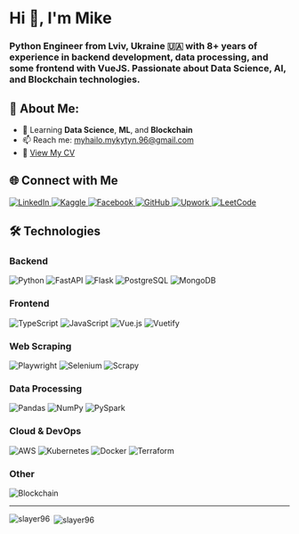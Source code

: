 <h1 align="left">Hi 👋, I'm Mike</h1> 
<h3 align="left">Python Engineer from Lviv, Ukraine 🇺🇦 with 8+ years of experience in backend development, data processing, and some frontend with VueJS. Passionate about Data Science, AI, and Blockchain technologies.</h3>

## 🌟 About Me:

- 🌱 Learning **Data Science**, **ML**, and **Blockchain**
- 📫 Reach me: [myhailo.mykytyn.96@gmail.com](mailto:myhailo.mykytyn.96@gmail.com)
- 📄 [View My CV](http://surl.li/qowlhl)

## 🌐 Connect with Me

<p align="left"> 
    <a href="https://linkedin.com/in/mykhailo-mykytyn" target="_blank"> <img src="https://img.shields.io/badge/-LinkedIn-0077B5?style=for-the-badge&logo=linkedin&logoColor=white" alt="LinkedIn"> </a> 
    <a href="https://kaggle.com/mykytyn" target="_blank"> <img src="https://img.shields.io/badge/-Kaggle-20BEFF?style=for-the-badge&logo=kaggle&logoColor=white" alt="Kaggle"> </a> 
    <a href="https://fb.com/mykytyn.myhailo" target="_blank"> <img src="https://img.shields.io/badge/-Facebook-1877F2?style=for-the-badge&logo=facebook&logoColor=white" alt="Facebook"> </a> 
    <a href="https://github.com/slayer96" target="_blank"> <img src="https://img.shields.io/badge/-GitHub-181717?style=for-the-badge&logo=github&logoColor=white" alt="GitHub"> </a>
    <a href="https://upwork.com/freelancers/~016ba7e8e64437ad85" target="_blank"> <img src="https://img.shields.io/badge/-Upwork-6FDA44?style=for-the-badge&logo=upwork&logoColor=white" alt="Upwork"> </a> 
    <a href="https://leetcode.com/u/mike_m" target="_blank"> <img src="https://img.shields.io/badge/-LeetCode-FFA116?style=for-the-badge&logo=LeetCode&logoColor=white" alt="LeetCode"></a>
</p>

## 🛠 Technologies

### Backend

![Python](https://img.shields.io/badge/-Python-3776AB?style=for-the-badge&labelColor=black&logo=python&logoColor=3776AB)
![FastAPI](https://img.shields.io/badge/-FastAPI-009688?style=for-the-badge&labelColor=black&logo=fastapi&logoColor=009688)
![Flask](https://img.shields.io/badge/-Flask-000000?style=for-the-badge&labelColor=black&logo=flask&logoColor=white)
![PostgreSQL](https://img.shields.io/badge/-PostgreSQL-336791?style=for-the-badge&labelColor=black&logo=postgresql&logoColor=336791)
![MongoDB](https://img.shields.io/badge/-MongoDB-47A248?style=for-the-badge&labelColor=black&logo=mongodb&logoColor=47A248)

### Frontend

![TypeScript](https://img.shields.io/badge/-TypeScript-007ACC?style=for-the-badge&labelColor=black&logo=typescript&logoColor=007ACC)
![JavaScript](https://img.shields.io/badge/-JavaScript-F7DF1E?style=for-the-badge&labelColor=black&logo=javascript&logoColor=F7DF1E)
![Vue.js](https://img.shields.io/badge/-Vue.js-4FC08D?style=for-the-badge&labelColor=black&logo=vue.js&logoColor=4FC08D)
![Vuetify](https://img.shields.io/badge/-Vuetify-1867C0?style=for-the-badge&labelColor=black&logo=vuetify&logoColor=1867C0)

### Web Scraping

![Playwright](https://img.shields.io/badge/-Playwright-45ba4b?style=for-the-badge&labelColor=black&logo=playwright&logoColor=2C3E50)
![Selenium](https://img.shields.io/badge/-Selenium-43B02A?style=for-the-badge&labelColor=black&logo=selenium&logoColor=43B02A)
![Scrapy](https://img.shields.io/badge/-Scrapy-0A9F5D?style=for-the-badge&labelColor=black&logo=scrapy&logoColor=0A9F5D)

### Data Processing

![Pandas](https://img.shields.io/badge/-Pandas-150458?style=for-the-badge&labelColor=black&logo=pandas&logoColor=150458)
![NumPy](https://img.shields.io/badge/-NumPy-013243?style=for-the-badge&labelColor=black&logo=numpy&logoColor=013243)
![PySpark](https://img.shields.io/badge/-PySpark-E25A1C?style=for-the-badge&labelColor=black&logo=apachespark&logoColor=E25A1C)

### Cloud & DevOps

![AWS](https://img.shields.io/badge/AWS-%23232F3E?style=for-the-badge&logo=amazonwebservices&labelColor=black)
![Kubernetes](https://img.shields.io/badge/-Kubernetes-326CE5?style=for-the-badge&labelColor=black&logo=kubernetes&logoColor=326CE5)
![Docker](https://img.shields.io/badge/-Docker-2496ED?style=for-the-badge&labelColor=black&logo=docker&logoColor=2496ED)
![Terraform](https://img.shields.io/badge/-Terraform-7B42BC?style=for-the-badge&labelColor=black&logo=terraform&logoColor=7B42BC)

### Other

![Blockchain](https://img.shields.io/badge/-Web3-2C3E50?style=for-the-badge&labelColor=black&logo=web3.js&logoColor=white)

---

<p><img align="left" src="https://github-readme-stats.vercel.app/api/top-langs?username=slayer96&show_icons=true&locale=en&layout=compact" alt="slayer96" /></p>

<p>&nbsp;<img align="center" src="https://github-readme-stats.vercel.app/api?username=slayer96&show_icons=true&locale=en" alt="slayer96" /></p>

[//]: # (<p><img align="center" src="https://github-readme-streak-stats.herokuapp.com/?user=slayer96&" alt="slayer96" /></p>)

